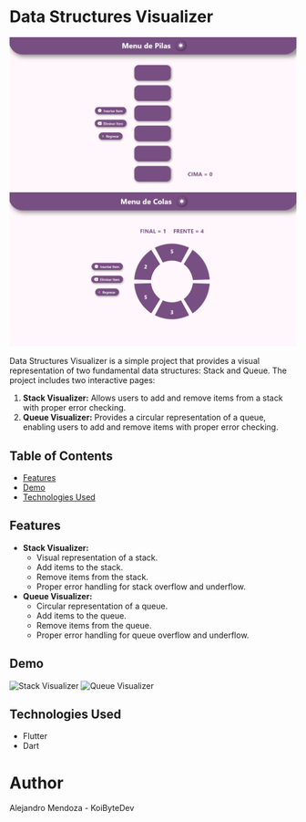 # Data Structures Visualizer

![App Screenshot](assets/screenshots/image.png)
![App Screenshot](assets/screenshots/image2.png)

Data Structures Visualizer is a simple project that provides a visual representation of two fundamental data structures: Stack and Queue. The project includes two interactive pages:
1. **Stack Visualizer:** Allows users to add and remove items from a stack with proper error checking.
2. **Queue Visualizer:** Provides a circular representation of a queue, enabling users to add and remove items with proper error checking.

## Table of Contents
- [Features](#features)
- [Demo](#demo)
- [Technologies Used](#technologies-used)

## Features
- **Stack Visualizer:** 
  - Visual representation of a stack.
  - Add items to the stack.
  - Remove items from the stack.
  - Proper error handling for stack overflow and underflow.
- **Queue Visualizer:** 
  - Circular representation of a queue.
  - Add items to the queue.
  - Remove items from the queue.
  - Proper error handling for queue overflow and underflow.

## Demo
![Stack Visualizer](path/to/stack-visualizer-demo.gif)
![Queue Visualizer](path/to/queue-visualizer-demo.gif)

## Technologies Used

- Flutter
- Dart

# Author
Alejandro Mendoza - KoiByteDev


